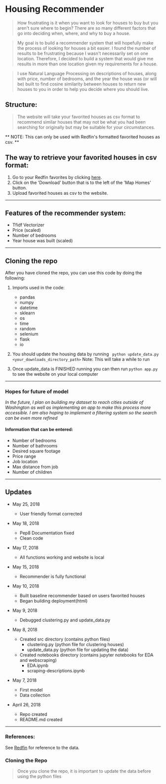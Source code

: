# Housing Recommender

> How frustrating is it when you want to look for houses to buy but you aren't sure where to begin? There are so many different factors that go into deciding when, where, and why to buy a house. 

> My goal is to build a recommender system that will hopefully make the process of looking for houses a bit easier. I found the number of results to be frustrating because I wasn't necessarily set on one location. Therefore, I decided to build a system that would give me results in more than one location given my requirements for a house.

> I use Natural Language Processing on descriptions of houses, along with price, number of bedrooms, and the year the house was (or will be) built to find cosine similarity between houses to return new houses to you in order to help you decide where you should live. 

## Structure:
> The website will take your favorited houses as csv format to recommend similar houses that may not be what you had been searching for originally but may be suitable for your circumstances. 

** NOTE: This can only be used with Redfin's formatted favorited houses as csv. **

## The way to retrieve your favorited houses in csv format:
1. Go to your Redfin favorites by clicking [here](https://www.redfin.com/myredfin/favorites).
2. Click on the 'Download' button that is to the left of the 'Map Homes' button.
3. Upload favorited houses as csv to the website.

----

## Features of the recommender system:
* Tfidf Vectorizer
* Price (scaled)
* Number of bedrooms 
* Year house was built (scaled)


------

## Cloning the repo
After you have cloned the repo, you can use this code by doing the following:

1. Imports used in the code:
	* pandas
	* numpy
	* datetime
	* sklearn
	* os
	* time
	* random
	* selenium
	* flask
	* io

2. You should update the housing data by running 
``` python update_data.py <your_downloads_directory_path>```
Note: This will take a while to run

3. Once update_data is FINISHED running you can then run ``` python app.py ``` to see the website on your local computer


------

### Hopes for future of model

*In the future, I plan on building my dataset to reach cities outside of Washington as well as implementing an app to make this process more accessible. I am also hoping to implement a filtering system so the search can be even more refined*

#### Information that can be entered:
* Number of bedrooms
* Number of bathrooms
* Desired square footage
* Price range
* Job location
* Max distance from job
* Number of children

----
## Updates

* May 25, 2018
	* User friendly format corrected

* May 18, 2018
	* Pep8 Documentation fixed
	* Clean code

* May 17, 2018
	* All functions working and website is local

* May 15, 2018
	* Recommender is fully functional 

* May 10, 2018
	* Built baseline recommender based on users favorited houses
	* Began building deployment(html)

* May 9, 2018
	* Debugged clustering.py and update_data.py

* May 8, 2018
	* Created src directory (contains python files)
		* clustering.py (python file for clustering houses)
		* update_data.py (python file for updating the data)
	* Created notebooks directory (contains jupyter notebooks for EDA and webscraping)
		* EDA.ipynb
		* scraping-descriptions.ipynb

* May 7, 2018
	* First model 
	* Data collection

* April 26, 2018
	* Repo created
	* README.md created

----
### References:
See [Redfin](redfin.com) for reference to the data.


### Cloning the Repo
> Once you clone the repo, it is important to update the data before using the python files 


